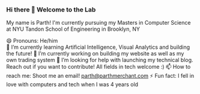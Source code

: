 ### Hi there 👋 Welcome to the Lab

My name is Parth! I'm currently pursuing my Masters in Computer Science at NYU Tandon School of Engineering in Brooklyn, NY

😄 Pronouns: He/him<br>
🌱 I’m currently learning Artificial Intelligence, Visual Analytics and building the future!
🔭 I’m currently working on building my website as well as my own trading system
🤔 I’m looking for help with launching my technical blog. Reach out if you want to contribute! All fields in tech welcome :)
📫 How to reach me: Shoot me an email! parth@parthmerchant.com
⚡ Fun fact: I fell in love with computers and tech when I was 4 years old
